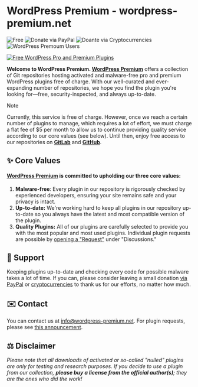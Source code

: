 # WordPress Premium - wordpress-premium.net

![Free](https://img.shields.io/badge/Subscription-Free-orange?style=flat) ![Donate via PayPal](https://img.shields.io/badge/Donate-via_PayPal-blue?style=flat&logo=github-sponsors&logoColor=red&link=https%3A%2F%2Fwww.paypal.com%2Fpaypalme%2Fthaikolja%2F5&link=https%3A%2F%2Fwww.paypal.com%2Fpaypalme%2Fthaikolja%2F5) ![Doante via Cryptocurrencies](https://img.shields.io/badge/Donate-via_Crypto-red?&style=flat&logo=github-sponsors&logoColor=red&link=https%3A%2F%2Fwww.wordpress-premium.net%2Fwallets%2F&link=https%3A%2F%2Fwww.wordpress-premium.net%2Fwallets%2F) ![WordPress Premoum Users](https://img.shields.io/github/stars/wordpress-premium?style=flat&label=Users&color=darkcyan) 

<a href="https://www.wordpress-premium.net" target="_blank">
	<picture>
    <source srcset="https://p.ipic.vip/o53c8h.jpg" type="image/webp">
    <source srcset="https://p.ipic.vip/jcfx1q.png" type="image/png">
    <img src="https://p.ipic.vip/jcfx1q.png" alt="Free WordPress Pro and Premium Plugins">
	</picture>
</a>

**Welcome to WordPress Premium. [WordPress Premium](https://www.wordpress-premium.net)** offers a collection of Git repositories hosting activated and malware-free pro and premium WordPress plugins free of charge. With our well-curated and ever-expanding number of repositories, we hope you find the plugin you're looking for—free, security-inspected, and always up-to-date.

> [!NOTE] 
> Currently, this service is free of charge. However, once we reach a certain number of plugins to manage, which requires a lot of effort, we must charge a flat fee of $5 per month to allow us to continue providing quality service according to our core values (see below). Until then, enjoy free access to our repositories on **[GitLab](https://gitlab.com/wordpress-premium/)** and **[GitHub](https://github.com/wordpress-premium/)**.

## ✨ Core Values

#### [WordPress Premium](https://wordpress-premium.net/) is committed to upholding our three core values:

1. **Malware-free**: Every plugin in our repository is rigorously checked by experienced developers, ensuring your site remains safe and your privacy is intact.
2. **Up-to-date:** We're working hard to keep all plugins in our repository up-to-date so you always have the latest and most compatible version of the plugin.
3. **Quality Plugins:** All of our plugins are carefully selected to provide you with the most popular and most used plugins. Individual plugin requests are possible by [opening a "Request"](https://github.com/orgs/wordpress-premium/discussions/new?category=requests) under "Discussions."

## 🙏 Support

Keeping plugins up-to-date and checking every code for possible malware takes a lot of time. If you can, please consider leaving a small donation [via PayPal](https://www.paypal.com/paypalme/thaikolja/5) or [cryptocurrencies](https://www.wordpress-premium.net/wallets/) to thank us for our efforts, no matter how much.

## ✉️ Contact

You can contact us at [info@wordpress-premium.net](mailto:info@wordpress-premium.net). For plugin requests, please see [this announcement](https://github.com/orgs/wordpress-premium/discussions/1).

## ⚖️ Disclaimer

*Please note that all downloads of activated or so-called "nulled" plugins are only for testing and research purposes. If you decide to use a plugin from our collection, **please buy a license from the official author(s)**; they are the ones who did the work!*
